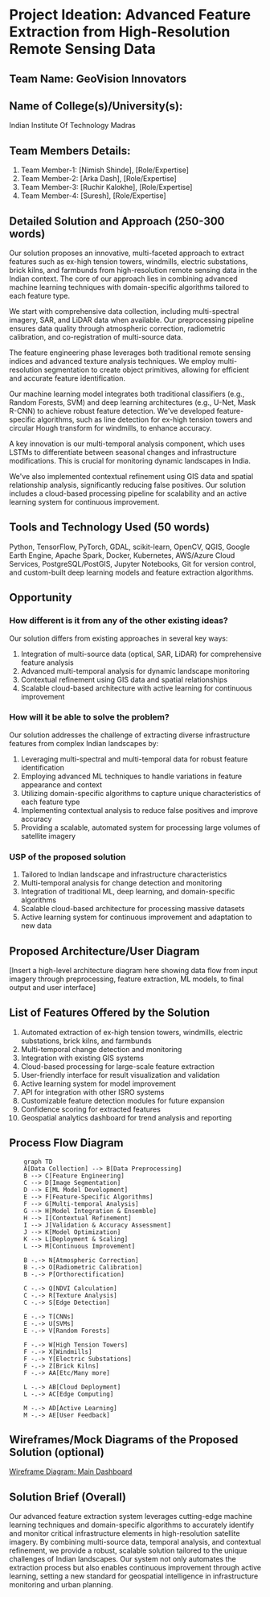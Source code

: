 # Project Ideation: Advanced Feature Extraction from High-Resolution Remote Sensing Data

## Team Name: GeoVision Innovators

## Name of College(s)/University(s): 
Indian Institute Of Technology Madras

## Team Members Details:
1. Team Member-1: [Nimish Shinde], [Role/Expertise]
2. Team Member-2: [Arka Dash], [Role/Expertise]
3. Team Member-3: [Ruchir Kalokhe], [Role/Expertise]
4. Team Member-4: [Suresh], [Role/Expertise]

## Detailed Solution and Approach (250-300 words)

Our solution proposes an innovative, multi-faceted approach to extract features such as ex-high tension towers, windmills, electric substations, brick kilns, and farmbunds from high-resolution remote sensing data in the Indian context. The core of our approach lies in combining advanced machine learning techniques with domain-specific algorithms tailored to each feature type.

We start with comprehensive data collection, including multi-spectral imagery, SAR, and LiDAR data when available. Our preprocessing pipeline ensures data quality through atmospheric correction, radiometric calibration, and co-registration of multi-source data.

The feature engineering phase leverages both traditional remote sensing indices and advanced texture analysis techniques. We employ multi-resolution segmentation to create object primitives, allowing for efficient and accurate feature identification.

Our machine learning model integrates both traditional classifiers (e.g., Random Forests, SVM) and deep learning architectures (e.g., U-Net, Mask R-CNN) to achieve robust feature detection. We've developed feature-specific algorithms, such as line detection for ex-high tension towers and circular Hough transform for windmills, to enhance accuracy.

A key innovation is our multi-temporal analysis component, which uses LSTMs to differentiate between seasonal changes and infrastructure modifications. This is crucial for monitoring dynamic landscapes in India.

We've also implemented contextual refinement using GIS data and spatial relationship analysis, significantly reducing false positives. Our solution includes a cloud-based processing pipeline for scalability and an active learning system for continuous improvement.

## Tools and Technology Used (50 words)

Python, TensorFlow, PyTorch, GDAL, scikit-learn, OpenCV, QGIS, Google Earth Engine, Apache Spark, Docker, Kubernetes, AWS/Azure Cloud Services, PostgreSQL/PostGIS, Jupyter Notebooks, Git for version control, and custom-built deep learning models and feature extraction algorithms.

## Opportunity
### How different is it from any of the other existing ideas?
Our solution differs from existing approaches in several key ways:
1. Integration of multi-source data (optical, SAR, LiDAR) for comprehensive feature analysis
3. Advanced multi-temporal analysis for dynamic landscape monitoring
4. Contextual refinement using GIS data and spatial relationships
5. Scalable cloud-based architecture with active learning for continuous improvement

### How will it be able to solve the problem?
Our solution addresses the challenge of extracting diverse infrastructure features from complex Indian landscapes by:
1. Leveraging multi-spectral and multi-temporal data for robust feature identification
2. Employing advanced ML techniques to handle variations in feature appearance and context
3. Utilizing domain-specific algorithms to capture unique characteristics of each feature type
4. Implementing contextual analysis to reduce false positives and improve accuracy
5. Providing a scalable, automated system for processing large volumes of satellite imagery

### USP of the proposed solution
1. Tailored to Indian landscape and infrastructure characteristics
2. Multi-temporal analysis for change detection and monitoring
3. Integration of traditional ML, deep learning, and domain-specific algorithms
4. Scalable cloud-based architecture for processing massive datasets
5. Active learning system for continuous improvement and adaptation to new data

## Proposed Architecture/User Diagram

[Insert a high-level architecture diagram here showing data flow from input imagery through preprocessing, feature extraction, ML models, to final output and user interface]

## List of Features Offered by the Solution
1. Automated extraction of ex-high tension towers, windmills, electric substations, brick kilns, and farmbunds
2. Multi-temporal change detection and monitoring
3. Integration with existing GIS systems
4. Cloud-based processing for large-scale feature extraction
5. User-friendly interface for result visualization and validation
6. Active learning system for model improvement
7. API for integration with other ISRO systems
8. Customizable feature detection modules for future expansion
9. Confidence scoring for extracted features
10. Geospatial analytics dashboard for trend analysis and reporting

## Process Flow Diagram

```mermaid
    graph TD
    A[Data Collection] --> B[Data Preprocessing]
    B --> C[Feature Engineering]
    C --> D[Image Segmentation]
    D --> E[ML Model Development]
    E --> F[Feature-Specific Algorithms]
    F --> G[Multi-temporal Analysis]
    G --> H[Model Integration & Ensemble]
    H --> I[Contextual Refinement]
    I --> J[Validation & Accuracy Assessment]
    J --> K[Model Optimization]
    K --> L[Deployment & Scaling]
    L --> M[Continuous Improvement]

    B -.-> N[Atmospheric Correction]
    B -.-> O[Radiometric Calibration]
    B -.-> P[Orthorectification]

    C -.-> Q[NDVI Calculation]
    C -.-> R[Texture Analysis]
    C -.-> S[Edge Detection]

    E -.-> T[CNNs]
    E -.-> U[SVMs]
    E -.-> V[Random Forests]

    F -.-> W[High Tension Towers]
    F -.-> X[Windmills]
    F -.-> Y[Electric Substations]
    F -.-> Z[Brick Kilns]
    F -.-> AA[Etc/Many more]

    L -.-> AB[Cloud Deployment]
    L -.-> AC[Edge Computing]

    M -.-> AD[Active Learning]
    M -.-> AE[User Feedback]
```


## Wireframes/Mock Diagrams of the Proposed Solution (optional)

[Wireframe Diagram: Main Dashboard](goofywebpage.pdf)


## Solution Brief (Overall)

Our advanced feature extraction system leverages cutting-edge machine learning techniques and domain-specific algorithms to accurately identify and monitor critical infrastructure elements in high-resolution satellite imagery. By combining multi-source data, temporal analysis, and contextual refinement, we provide a robust, scalable solution tailored to the unique challenges of Indian landscapes. Our system not only automates the extraction process but also enables continuous improvement through active learning, setting a new standard for geospatial intelligence in infrastructure monitoring and urban planning.
